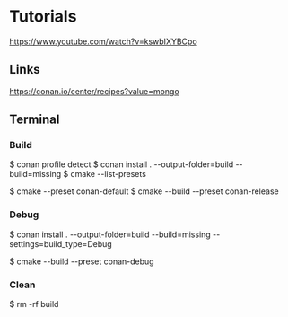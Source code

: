 # Tutorials

https://www.youtube.com/watch?v=kswbIXYBCpo

## Links

https://conan.io/center/recipes?value=mongo

## Terminal

### Build

$ conan profile detect
$ conan install . --output-folder=build --build=missing
$ cmake --list-presets

$ cmake --preset conan-default
$ cmake --build --preset conan-release

### Debug

$ conan install . --output-folder=build --build=missing --settings=build_type=Debug

$ cmake --build --preset conan-debug

### Clean

$ rm -rf build
